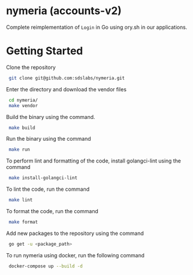 # nymeria (accounts-v2)

Complete reimplementation of `Login` in Go using ory.sh in our applications.

# Getting Started

Clone the repository

```sh
 git clone git@github.com:sdslabs/nymeria.git
```

Enter the directory and download the vendor files

```sh
 cd nymeria/
 make vendor
```

Build the binary using the command.

```sh
 make build
```

Run the binary using the command

```sh
 make run
```

To perform lint and formatting of the code, install golangci-lint using the command

```sh
 make install-golangci-lint
```

To lint the code, run the command

```sh
 make lint
```

To format the code, run the command

```sh
 make format
```

Add new packages to the repository using the command

```sh
 go get -u <package_path>
```

To run nymeria using docker, run the following command

```sh
 docker-compose up --build -d
```